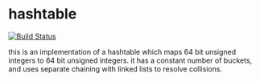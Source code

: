 # hashtable

[![Build Status](https://travis-ci.org/mastensg/hashtable.svg?branch=master)](https://travis-ci.org/mastensg/hashtable)

this is an implementation of a hashtable which maps 64 bit unsigned integers to
64 bit unsigned integers.
it has a constant number of buckets, and uses separate chaining with linked
lists to resolve collisions.
